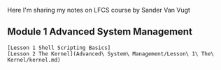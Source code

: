 Here I'm sharing my notes on LFCS course by Sander Van Vugt
## Module 1 Advanced System Management
    [Lesson 1 Shell Scripting Basics]
    [Lesson 2 The Kernel](Advanced\ System\ Management/Lesson\ 1\ The\ Kernel/kernel.md)

